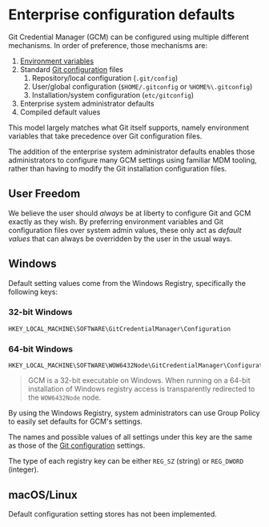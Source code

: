 # Enterprise configuration defaults

Git Credential Manager (GCM) can be configured using multiple
different mechanisms. In order of preference, those mechanisms are:

1. [Environment variables][environment]
1. Standard [Git configuration][config] files
   1. Repository/local configuration (`.git/config`)
   1. User/global configuration (`$HOME/.gitconfig` or `%HOME%\.gitconfig`)
   1. Installation/system configuration (`etc/gitconfig`)
1. Enterprise system administrator defaults
1. Compiled default values

This model largely matches what Git itself supports, namely environment
variables that take precedence over Git configuration files.

The addition of the enterprise system administrator defaults enables those
administrators to configure many GCM settings using familiar MDM tooling, rather
than having to modify the Git installation configuration files.

## User Freedom

We believe the user should _always_ be at liberty to configure
Git and GCM exactly as they wish. By preferring environment variables and Git
configuration files over system admin values, these only act as _default values_
that can always be overridden by the user in the usual ways.

## Windows

Default setting values come from the Windows Registry, specifically the
following keys:

### 32-bit Windows

```text
HKEY_LOCAL_MACHINE\SOFTWARE\GitCredentialManager\Configuration
```

### 64-bit Windows

```text
HKEY_LOCAL_MACHINE\SOFTWARE\WOW6432Node\GitCredentialManager\Configuration
```

> GCM is a 32-bit executable on Windows. When running on a 64-bit
installation of Windows registry access is transparently redirected to the
`WOW6432Node` node.

By using the Windows Registry, system administrators can use Group Policy to
easily set defaults for GCM's settings.

The names and possible values of all settings under this key are the same as
those of the [Git configuration][config] settings.

The type of each registry key can be either `REG_SZ` (string) or `REG_DWORD`
(integer).

## macOS/Linux

Default configuration setting stores has not been implemented.

[environment]: environment.md
[config]: configuration.md
